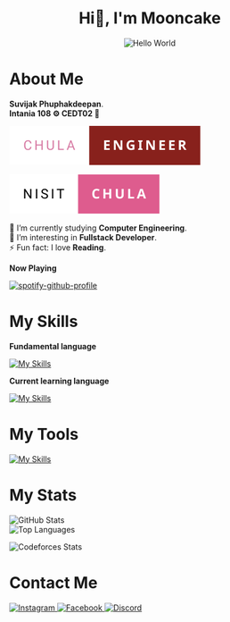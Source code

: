 <h1 align="center">Hi👋, I'm Mooncake</h1>

<p align="center">
  <img src="https://i.giphy.com/media/v1.Y2lkPTc5MGI3NjExZzZoYmtkbjY0MGNoOTJxcHVsYXBqZngwcGl5YWgxdjg1MG83c3Q1ZyZlcD12MV9pbnRlcm5hbF9naWZfYnlfaWQmY3Q9Zw/Cmr1OMJ2FN0B2/giphy.gif" width="300" alt="Hello World">
</p>

<h1>About Me</h1>
<p>
    <strong>Suvijak Phuphakdeepan</strong>.<br>
    <strong>Intania 108 ⚙️ CEDT02 🥐</strong>

![Badge](https://github.com/CEDT-Chula/For-The-Cedt-Badge/blob/main/badges/chula-engineer.svg)

![Badge](https://github.com/CEDT-Chula/For-The-Cedt-Badge/blob/main/badges/nisit-chula.svg)


  🌱 I’m currently studying <strong>Computer Engineering</strong>.<br>
  👯 I’m interesting in  <strong>Fullstack Developer</strong>.<br>
  ⚡ Fun fact: I love <strong>Reading</strong>.<br>
</p>

<strong>Now Playing</strong>

  [![spotify-github-profile](https://spotify-github-profile.kittinanx.com/api/view?uid=317qpqmsoznkzhf5nxogvdwn55oy&cover_image=true&theme=novatorem&show_offline=false&background_color=121212&interchange=false&bar_color=53b14f&bar_color_cover=false)](https://github.com/kittinan/spotify-github-profile)

<h1>My Skills</h1>
<strong>Fundamental language</strong>

[![My Skills](https://skillicons.dev/icons?i=c,cpp,py)](https://skillicons.dev)

<strong>Current learning language</strong>

[![My Skills](https://skillicons.dev/icons?i=html,css,javascript,react,java)](https://skillicons.dev)

<h1>My Tools</h1>

[![My Skills](https://skillicons.dev/icons?i=vscode,git,github,arduino)](https://skillicons.dev)


<h1>My Stats</h1>
<p>
  <img src="https://github-readme-stats.vercel.app/api?username=MooncakeXI&show_icons=true&theme=radical" alt="GitHub Stats"><br>
  <img src="https://github-readme-stats.vercel.app/api/top-langs/?username=MooncakeXI&layout=compact&theme=transparent&hide_border=true" alt="Top Languages">
</p>

<p>

  ![Codeforces Stats](https://codeforces-readme-stats.vercel.app/api/card?username=MooncakeXI)
</p>


<h1>Contact Me</h1>
<p>
  <a href="https://www.instagram.com/marc_svj/" target="_blank">
    <img src="https://img.shields.io/badge/Instagram-%23E4405F?style=for-the-badge&logo=instagram&logoColor=white" alt="Instagram">
  </a>
  <a href="https://www.facebook.com/profile.php?id=100021752210065" target="_blank">
    <img src="https://img.shields.io/badge/Facebook-%231877F2?style=for-the-badge&logo=facebook&logoColor=white" alt="Facebook">
  </a>
  <a href="https://www.youtube.com/watch?v=dQw4w9WgXcQ" target="_blank">
    <img src="https://img.shields.io/badge/Discord-%237289DA?style=for-the-badge&logo=discord&logoColor=white" alt="Discord">
  </a>
</p>
